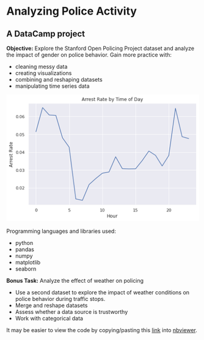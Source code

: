 # Analyzing Police Activity
## A DataCamp project
**Objective:** Explore the Stanford Open Policing Project dataset and analyze the impact of gender on police behavior. Gain more practice with:
- cleaning messy data
- creating visualizations
- combining and reshaping datasets
- manipulating time series data

![arrest rate](https://github.com/jdg0711/analyzing_police_activity/blob/master/data_camp/police_activity/arrest_rate.png)

Programming languages and libraries used: 
- python
- pandas
- numpy
- matplotlib
- seaborn

**Bonus Task:** Analyze the effect of weather on policing
- Use a second dataset to explore the impact of weather conditions on police behavior during traffic stops.
- Merge and reshape datasets
- Assess whether a data source is trustworthy
- Work with categorical data

It may be easier to view the code by copying/pasting this [link](https://github.com/jdg0711/analyzing_police_activity/blob/master/data_camp/police_activity/police_activity.ipynb) into [nbviewer](https://nbviewer.jupyter.org/).
